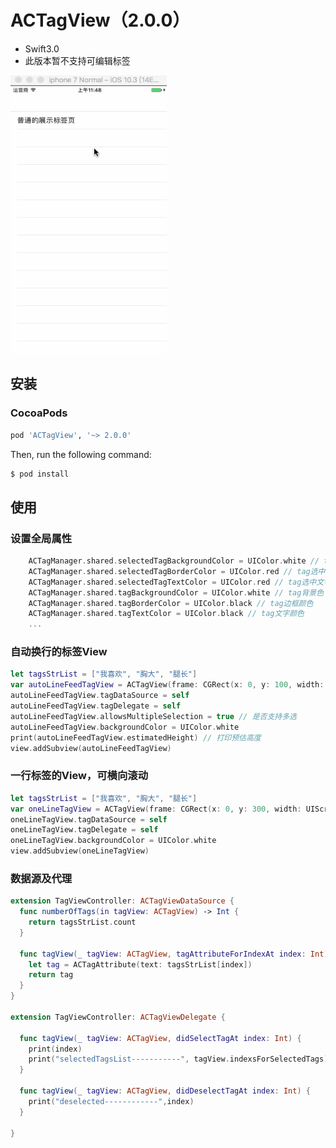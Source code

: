 # ACTagView（2.0.0）

* Swift3.0
* 此版本暂不支持可编辑标签

<img width="250" height="445" src="https://raw.githubusercontent.com/ChaselAn/ACTagView/master/ACTagView_ver2.0.0.gif"/>

## 安装

### CocoaPods    

```ruby
pod 'ACTagView', '~> 2.0.0'
```

Then, run the following command:

```bash
$ pod install
```

## 使用
### 设置全局属性
```swift
    ACTagManager.shared.selectedTagBackgroundColor = UIColor.white // tag选中背景色
    ACTagManager.shared.selectedTagBorderColor = UIColor.red // tag选中边框颜色
    ACTagManager.shared.selectedTagTextColor = UIColor.red // tag选中文字颜色
    ACTagManager.shared.tagBackgroundColor = UIColor.white // tag背景色
    ACTagManager.shared.tagBorderColor = UIColor.black // tag边框颜色
    ACTagManager.shared.tagTextColor = UIColor.black // tag文字颜色
    ...
```

### 自动换行的标签View

```swift
let tagsStrList = ["我喜欢", "胸大", "腿长"]
var autoLineFeedTagView = ACTagView(frame: CGRect(x: 0, y: 100, width: UIScreen.main.bounds.width, height: 100), layoutType: .autoLineFeed)
autoLineFeedTagView.tagDataSource = self
autoLineFeedTagView.tagDelegate = self
autoLineFeedTagView.allowsMultipleSelection = true // 是否支持多选
autoLineFeedTagView.backgroundColor = UIColor.white
print(autoLineFeedTagView.estimatedHeight) // 打印预估高度
view.addSubview(autoLineFeedTagView)
```

### 一行标签的View，可横向滚动

```swift
let tagsStrList = ["我喜欢", "胸大", "腿长"]
var oneLineTagView = ACTagView(frame: CGRect(x: 0, y: 300, width: UIScreen.main.bounds.width, height: 50), layoutType: .oneLine)
oneLineTagView.tagDataSource = self
oneLineTagView.tagDelegate = self
oneLineTagView.backgroundColor = UIColor.white
view.addSubview(oneLineTagView)
```

### 数据源及代理
```swift
extension TagViewController: ACTagViewDataSource {
  func numberOfTags(in tagView: ACTagView) -> Int {
    return tagsStrList.count
  }
  
  func tagView(_ tagView: ACTagView, tagAttributeForIndexAt index: Int) -> ACTagAttribute {
    let tag = ACTagAttribute(text: tagsStrList[index])
    return tag
  }
}

extension TagViewController: ACTagViewDelegate {
  
  func tagView(_ tagView: ACTagView, didSelectTagAt index: Int) {
    print(index)
    print("selectedTagsList-----------", tagView.indexsForSelectedTags) // 打印所有已选中标签的下标
  }
  
  func tagView(_ tagView: ACTagView, didDeselectTagAt index: Int) {
    print("deselected------------",index)
  }
  
}
```
